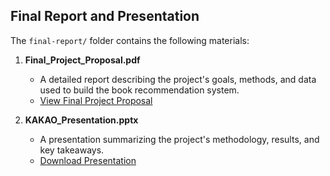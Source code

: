 ## Final Report and Presentation

The `final-report/` folder contains the following materials:

1. **Final_Project_Proposal.pdf**  
   - A detailed report describing the project's goals, methods, and data used to build the book recommendation system.  
   - [View Final Project Proposal](final-report/Final_Project_Proposal.pdf)

2. **KAKAO_Presentation.pptx**  
   - A presentation summarizing the project's methodology, results, and key takeaways.  
   - [Download Presentation](final-report/KAKAO_Presentation.pptx)
